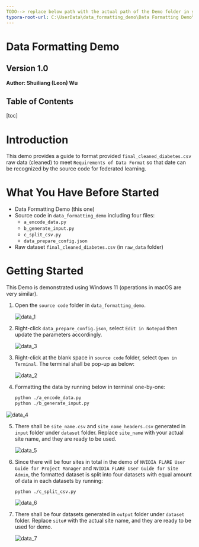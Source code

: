 ```yaml
---
TODO--> replace below path with the actual path of the Demo folder in your computer.
typora-root-url: C:\UserData\data_formatting_demo\Data Formatting Demo\
---
```


# **Data Formatting Demo**

## Version 1.0

**Author: Shuiliang (Leon) Wu**

## Table of Contents

[toc]

# Introduction

This demo provides a guide to format provided `final_cleaned_diabetes.csv` raw data (cleaned) to meet `Requirements of Data Format` so that date can be recognized by the source code for federated learning. 



# What You Have Before Started

* Data Formatting Demo (this one)
* Source code in `data_formatting_demo` including four files: 
  * `a_encode_data.py`
  * `b_generate_input.py`
  * `c_split_csv.py`
  * `data_prepare_config.json`
* Raw dataset `final_cleaned_diabetes.csv` (in `raw_data` folder)



# Getting Started

This Demo is demonstrated using Windows 11 (operations in macOS are very similar).

1. Open the `source code` folder in `data_formatting_demo`. 

   ![data_1](/data_1.png)

2. Right-click `data_prepare_config.json`, select `Edit in Notepad` then update the parameters accordingly. 

   ![data_3](/data_3.png)

3. Right-click at the blank space in `source code` folder, select `Open in Terminal`. The terminal shall be pop-up as below:

   ![data_2](/data_2.png)

4. Formatting the data by running below in terminal one-by-one:

   ```bash
   python ./a_encode_data.py
   python ./b_generate_input.py
   ```

![data_4](/data_4.png)

5. There shall be `site_name.csv` and `site_name_headers.csv` generated in `input` folder under `dataset` folder.  Replace `site_name` with your actual site name, and they are ready to be used. 

   ![data_5](/data_5.png)

6. Since there will be four sites in total in the demo of `NVIDIA FLARE User Guide for Project Manager` and `NVIDIA FLARE User Guide for Site Admin`, the formatted dataset is split into four datasets with equal amount of data in each datasets by running:

   ```
   python ./c_split_csv.py
   ```

   ![data_6](/data_6.png)

7. There shall be four datasets generated in `output` folder under `dataset` folder. Replace `site#` with the actual site name, and they are ready to be used for demo.

   ![data_7](/data_7.png)
